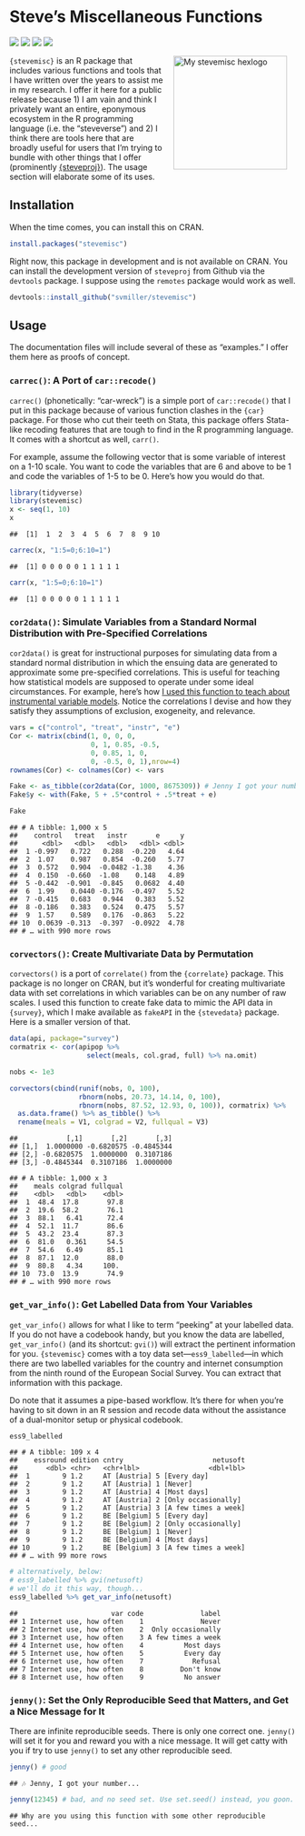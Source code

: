 
# Steve’s Miscellaneous Functions

[![](https://www.r-pkg.org/badges/version/stevemisc?color=green)](https://cran.r-project.org/package=stevemisc)
[![](http://cranlogs.r-pkg.org/badges/grand-total/stevemisc?color=green)](https://cran.r-project.org/package=stevemisc)
[![](http://cranlogs.r-pkg.org/badges/last-month/stevemisc?color=green)](https://cran.r-project.org/package=stevemisc)
[![](http://cranlogs.r-pkg.org/badges/last-week/stevemisc?color=green)](https://cran.r-project.org/package=stevemisc)

<img src="http://svmiller.com/images/stevemisc-hexlogo.png" alt="My stevemisc hexlogo" align="right" width="200" style="padding: 0 15px; float: right;"/>

`{stevemisc}` is an R package that includes various functions and tools
that I have written over the years to assist me in my research. I offer
it here for a public release because 1) I am vain and think I privately
want an entire, eponymous ecosystem in the R programming language
(i.e. the “steveverse”) and 2) I think there are tools here that are
broadly useful for users that I’m trying to bundle with other things
that I offer (prominently
[{steveproj}](https://github.com/svmiller/steveproj)). The usage section
will elaborate some of its uses.

## Installation

When the time comes, you can install this on CRAN.

``` r
install.packages("stevemisc")
```

Right now, this package in development and is not available on CRAN. You
can install the development version of `steveproj` from Github via the
`devtools` package. I suppose using the `remotes` package would work as
well.

``` r
devtools::install_github("svmiller/stevemisc")
```

## Usage

The documentation files will include several of these as “examples.” I
offer them here as proofs of concept.

### `carrec()`: A Port of `car::recode()`

`carrec()` (phonetically: “car-wreck”) is a simple port of
`car::recode()` that I put in this package because of various function
clashes in the `{car}` package. For those who cut their teeth on Stata,
this package offers Stata-like recoding features that are tough to find
in the R programming language. It comes with a shortcut as well,
`carr()`.

For example, assume the following vector that is some variable of
interest on a 1-10 scale. You want to code the variables that are 6 and
above to be 1 and code the variables of 1-5 to be 0. Here’s how you
would do that.

``` r
library(tidyverse)
library(stevemisc)
x <- seq(1, 10)
x
```

    ##  [1]  1  2  3  4  5  6  7  8  9 10

``` r
carrec(x, "1:5=0;6:10=1")
```

    ##  [1] 0 0 0 0 0 1 1 1 1 1

``` r
carr(x, "1:5=0;6:10=1")
```

    ##  [1] 0 0 0 0 0 1 1 1 1 1

### `cor2data()`: Simulate Variables from a Standard Normal Distribution with Pre-Specified Correlations

`cor2data()` is great for instructional purposes for simulating data
from a standard normal distribution in which the ensuing data are
generated to approximate some pre-specified correlations. This is useful
for teaching how statistical models are supposed to operate under some
ideal circumstances. For example, here’s how [I used this function to
teach about instrumental variable
models](http://post8000.svmiller.com/lab-scripts/instrumental-variables-lab.html).
Notice the correlations I devise and how they satisfy they assumptions
of exclusion, exogeneity, and relevance.

``` r
vars = c("control", "treat", "instr", "e")
Cor <- matrix(cbind(1, 0, 0, 0,
                    0, 1, 0.85, -0.5,
                    0, 0.85, 1, 0,
                    0, -0.5, 0, 1),nrow=4)
rownames(Cor) <- colnames(Cor) <- vars

Fake <- as_tibble(cor2data(Cor, 1000, 8675309)) # Jenny I got your number...
Fake$y <- with(Fake, 5 + .5*control + .5*treat + e)

Fake
```

    ## # A tibble: 1,000 x 5
    ##    control   treat   instr       e     y
    ##      <dbl>   <dbl>   <dbl>   <dbl> <dbl>
    ##  1 -0.997   0.722   0.288  -0.220   4.64
    ##  2  1.07    0.987   0.854  -0.260   5.77
    ##  3  0.572   0.904  -0.0482 -1.38    4.36
    ##  4  0.150  -0.660  -1.08    0.148   4.89
    ##  5 -0.442  -0.901  -0.845   0.0682  4.40
    ##  6  1.99    0.0440 -0.176  -0.497   5.52
    ##  7 -0.415   0.683   0.944   0.383   5.52
    ##  8 -0.186   0.383   0.524   0.475   5.57
    ##  9  1.57    0.589   0.176  -0.863   5.22
    ## 10  0.0639 -0.313  -0.397  -0.0922  4.78
    ## # … with 990 more rows

### `corvectors()`: Create Multivariate Data by Permutation

`corvectors()` is a port of `correlate()` from the `{correlate}`
package. This package is no longer on CRAN, but it’s wonderful for
creating multivariate data with set correlations in which variables can
be on any number of raw scales. I used this function to create fake data
to mimic the API data in `{survey}`, which I make available as `fakeAPI`
in the `{stevedata}` package. Here is a smaller version of that.

``` r
data(api, package="survey")
cormatrix <- cor(apipop %>%
                   select(meals, col.grad, full) %>% na.omit)

nobs <- 1e3

corvectors(cbind(runif(nobs, 0, 100),
                 rbnorm(nobs, 20.73, 14.14, 0, 100),
                 rbnorm(nobs, 87.52, 12.93, 0, 100)), cormatrix) %>% 
  as.data.frame() %>% as_tibble() %>%
  rename(meals = V1, colgrad = V2, fullqual = V3)
```

    ##            [,1]       [,2]       [,3]
    ## [1,]  1.0000000 -0.6820575 -0.4845344
    ## [2,] -0.6820575  1.0000000  0.3107186
    ## [3,] -0.4845344  0.3107186  1.0000000

    ## # A tibble: 1,000 x 3
    ##    meals colgrad fullqual
    ##    <dbl>   <dbl>    <dbl>
    ##  1  48.4  17.8       97.8
    ##  2  19.6  58.2       76.1
    ##  3  88.1   6.41      72.4
    ##  4  52.1  11.7       86.6
    ##  5  43.2  23.4       87.3
    ##  6  81.0   0.361     54.5
    ##  7  54.6   6.49      85.1
    ##  8  87.1  12.0       88.0
    ##  9  80.8   4.34     100. 
    ## 10  73.0  13.9       74.9
    ## # … with 990 more rows

### `get_var_info()`: Get Labelled Data from Your Variables

`get_var_info()` allows for what I like to term “peeking” at your
labelled data. If you do not have a codebook handy, but you know the
data are labelled, `get_var_info()` (and its shortcut: `gvi()`) will
extract the pertinent information for you. `{stevemisc}` comes with a
toy data set—`ess9_labelled`—in which there are two labelled variables
for the country and internet consumption from the ninth round of the
European Social Survey. You can extract that information with this
package.

Do note that it assumes a pipe-based workflow. It’s there for when
you’re having to sit down in an R session and recode data without the
assistance of a dual-monitor setup or physical codebook.

``` r
ess9_labelled
```

    ## # A tibble: 109 x 4
    ##    essround edition cntry                      netusoft
    ##       <dbl> <chr>   <chr+lbl>                 <dbl+lbl>
    ##  1        9 1.2     AT [Austria] 5 [Every day]         
    ##  2        9 1.2     AT [Austria] 1 [Never]             
    ##  3        9 1.2     AT [Austria] 4 [Most days]         
    ##  4        9 1.2     AT [Austria] 2 [Only occasionally] 
    ##  5        9 1.2     AT [Austria] 3 [A few times a week]
    ##  6        9 1.2     BE [Belgium] 5 [Every day]         
    ##  7        9 1.2     BE [Belgium] 2 [Only occasionally] 
    ##  8        9 1.2     BE [Belgium] 1 [Never]             
    ##  9        9 1.2     BE [Belgium] 4 [Most days]         
    ## 10        9 1.2     BE [Belgium] 3 [A few times a week]
    ## # … with 99 more rows

``` r
# alternatively, below:
# ess9_labelled %>% gvi(netusoft)
# we'll do it this way, though...
ess9_labelled %>% get_var_info(netusoft)
```

    ##                       var code              label
    ## 1 Internet use, how often    1              Never
    ## 2 Internet use, how often    2  Only occasionally
    ## 3 Internet use, how often    3 A few times a week
    ## 4 Internet use, how often    4          Most days
    ## 5 Internet use, how often    5          Every day
    ## 6 Internet use, how often    7            Refusal
    ## 7 Internet use, how often    8         Don't know
    ## 8 Internet use, how often    9          No answer

### `jenny()`: Set the Only Reproducible Seed that Matters, and Get a Nice Message for It

There are infinite reproducible seeds. There is only one correct one.
`jenny()` will set it for you and reward you with a nice message. It
will get catty with you if try to use `jenny()` to set any other
reproducible seed.

``` r
jenny() # good
```

    ## 🎶 Jenny, I got your number...

``` r
jenny(12345) # bad, and no seed set. Use set.seed() instead, you goon.
```

    ## Why are you using this function with some other reproducible seed...
